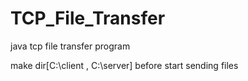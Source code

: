 # TCP_File_Transfer
java tcp file transfer program

make dir[C:\\client , 
C:\\server] before start sending files


